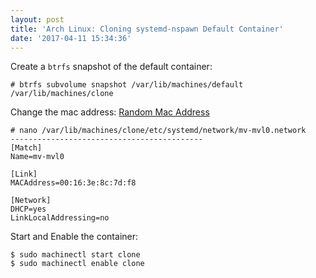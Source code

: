 ```yaml
---
layout: post
title: 'Arch Linux: Cloning systemd-nspawn Default Container'
date: '2017-04-11 15:34:36'
---
```


Create a `btrfs` snapshot of the default container:

```
# btrfs subvolume snapshot /var/lib/machines/default /var/lib/machines/clone
```

Change the mac address:
[Random Mac Address](https://www.hellion.org.uk/cgi-bin/randmac.pl?scope=global&oui=00%3A16%3A3e&type=unicast)

```
# nano /var/lib/machines/clone/etc/systemd/network/mv-mvl0.network
-------------------------------------------
[Match]
Name=mv-mvl0

[Link]
MACAddress=00:16:3e:8c:7d:f8

[Network]
DHCP=yes
LinkLocalAddressing=no
```

Start and Enable the container:

```
$ sudo machinectl start clone
$ sudo machinectl enable clone
```